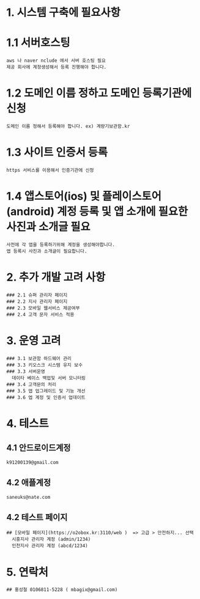 # 1. 시스템 구축에 필요사항

  # 1.1 서버호스팅
    aws 나 naver nclude 에서 서버 호스팅 필요
    제공 회사에 계정생성해서 등록 진행해야 합니다.
    
    
  # 1.2 도메인 이름 정하고 도메인 등록기관에 신청
    도메인 이름 정해서 등록해야 합니다. ex) 계량기보관함.kr
    
  # 1.3 사이트 인증서 등록
    https 서비스를 이용해서 인증기관에 신청
  
  # 1.4  앱스토어(ios) 및 플레이스토어(android) 계정 등록 및 앱 소개에 필요한 사진과 소개글 필요
    사전에 각 앱을 등록하기위해 계정을 생성해야합니다.
    앱 등록시 사진과 소개글이 필요합니다.
    

  
# 2. 추가 개발 고려 사항

    ### 2.1 슈펴 관리자 페이지
    ### 2.2 지사 관리자 페이지
    ### 2.3 모바일 웹서비스 제공여부
    ### 2.4 고객 문자 서비스 적용
  
# 3. 운영 고려 
    ### 3.1 보관함 하드웨어 관리
    ### 3.3 키오스크 시스템 유지 보수
    ### 3.3 서버운영
      데이타 베이스 백업및 서버 모니터링
    ### 3.4 고객문의 처리
    ### 3.5 앱 업그레이드 및 기능 개선 
    ### 3.6 엡 계정 및 인증서 업데이트 
    
# 4. 테스트
  ## 4.1 안드로이드계정
    k91200139@gmail.com 
  ##  4.2 애플계정 
    saneuks@nate.com
  ##  4.2 테스트 페이지 
    ## [모바일 페이지](https://o2obox.kr:3110/web )  => 고급 > 안전하지... 선택
      시흥지사 관리자 계정 (admin/1234)
      인천지사 관리자 계정 (abcd/1234)

# 5. 연락처
    ## 홍성철 0106811-5228 ( mbagix@gmail.com)
